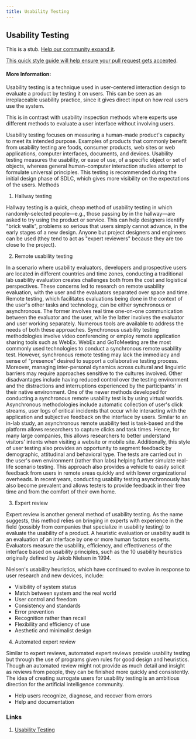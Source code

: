 ```yaml
---
title: Usability Testing
---
```

## Usability Testing

This is a stub. <a href='https://github.com/freecodecamp/guides/tree/master/src/pages/user-experience-design/usability-testing/index.md' target='_blank' rel='nofollow'>Help our community expand it</a>.

<a href='https://github.com/freecodecamp/guides/blob/master/README.md' target='_blank' rel='nofollow'>This quick style guide will help ensure your pull request gets accepted</a>.

<!-- The article goes here, in GitHub-flavored Markdown. Feel free to add YouTube videos, images, and CodePen/JSBin embeds  -->

#### More Information:
<!-- Please add any articles you think might be helpful to read before writing the article -->

Usability testing is a technique used in user-centered interaction design to evaluate a product by testing it on users. This can be seen as an irreplaceable usability practice, since it gives direct input on how real users use the system.

This is in contrast with usability inspection methods where experts use different methods to evaluate a user interface without involving users. 

Usability testing focuses on measuring a human-made product's capacity to meet its intended purpose. Examples of products that commonly benefit from usability testing are foods, consumer products, web sites or web applications, computer interfaces, documents, and devices. Usability testing measures the usability, or ease of use, of a specific object or set of objects, whereas general human–computer interaction studies attempt to formulate universal principles.
This testing is recommended during the initial design phase of  SDLC, which gives more visibility on the expectations of the users.
Methods

1. Hallway testing 

Hallway testing is a quick, cheap method of usability testing in which randomly-selected people—e.g., those passing by in the hallway—are asked to try using the product or service. This can help designers identify "brick walls", problems so serious that users simply cannot advance, in the early stages of a new design. Anyone but project designers and engineers can be used (they tend to act as "expert reviewers" because they are too close to the project).

2. Remote usability testing

In a scenario where usability evaluators, developers and prospective users are located in different countries and time zones, conducting a traditional lab usability evaluation creates challenges both from the cost and logistical perspectives. These concerns led to research on remote usability evaluation, with the user and the evaluators separated over space and time. Remote testing, which facilitates evaluations being done in the context of the user's other tasks and technology, can be either synchronous or asynchronous. The former involves real time one-on-one communication between the evaluator and the user, while the latter involves the evaluator and user working separately. Numerous tools are available to address the needs of both these approaches.
Synchronous usability testing methodologies involve video conferencing or employ remote application sharing tools such as WebEx. WebEx and GoToMeeting are the most commonly used technologies to conduct a synchronous remote usability test. However, synchronous remote testing may lack the immediacy and sense of "presence" desired to support a collaborative testing process. Moreover, managing inter-personal dynamics across cultural and linguistic barriers may require approaches sensitive to the cultures involved. Other disadvantages include having reduced control over the testing environment and the distractions and interruptions experienced by the participants' in their native environment. One of the newer methods developed for conducting a synchronous remote usability test is by using virtual worlds.
Asynchronous methodologies include automatic collection of user's click streams, user logs of critical incidents that occur while interacting with the application and subjective feedback on the interface by users. Similar to an in-lab study, an asynchronous remote usability test is task-based and the platform allows researchers to capture clicks and task times. Hence, for many large companies, this allows researchers to better understand visitors' intents when visiting a website or mobile site. Additionally, this style of user testing also provides an opportunity to segment feedback by demographic, attitudinal and behavioral type. The tests are carried out in the user's own environment (rather than labs) helping further simulate real-life scenario testing. This approach also provides a vehicle to easily solicit feedback from users in remote areas quickly and with lower organizational overheads. In recent years, conducting usability testing asynchronously has also become prevalent and allows testers to provide feedback in their free time and from the comfort of their own home.

3. Expert review

Expert review is another general method of usability testing. As the name suggests, this method relies on bringing in experts with experience in the field (possibly from companies that specialize in usability testing) to evaluate the usability of a product.
A heuristic evaluation or usability audit is an evaluation of an interface by one or more human factors experts. Evaluators measure the usability, efficiency, and effectiveness of the interface based on usability principles, such as the 10 usability heuristics originally defined by Jakob Nielsen in 1994.

Nielsen's usability heuristics, which have continued to evolve in response to user research and new devices, include:

* Visibility of system status
* Match between system and the real world
* User control and freedom
* Consistency and standards
* Error prevention
* Recognition rather than recall
* Flexibility and efficiency of use
* Aesthetic and minimalist design

4. Automated expert review

Similar to expert reviews, automated expert reviews provide usability testing but through the use of programs given rules for good design and heuristics. Though an automated review might not provide as much detail and insight as reviews from people, they can be finished more quickly and consistently. The idea of creating surrogate users for usability testing is an ambitious direction for the artificial intelligence community.
* Help users recognize, diagnose, and recover from errors
* Help and documentation

### Links

1. <a href='https://en.wikipedia.org/wiki/Usability_testing/' target='_blank' rel='nofollow'>Usability Testing </a>

